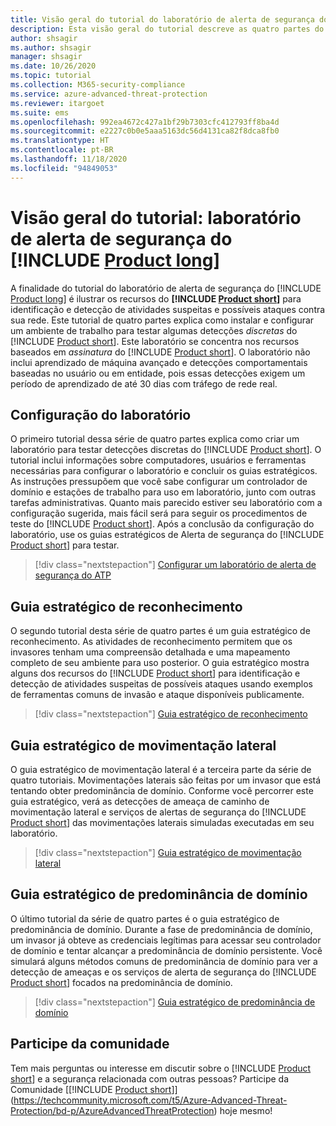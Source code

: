 ```yaml
---
title: Visão geral do tutorial do laboratório de alerta de segurança do Microsoft Defender para Identidade
description: Esta visão geral do tutorial descreve as quatro partes do laboratório de alerta de segurança do Microsoft Defender para Identidade para simular ameaças que serão detectadas por esse serviço.
author: shsagir
ms.author: shsagir
manager: shsagir
ms.date: 10/26/2020
ms.topic: tutorial
ms.collection: M365-security-compliance
ms.service: azure-advanced-threat-protection
ms.reviewer: itargoet
ms.suite: ems
ms.openlocfilehash: 992ea4672c427a1bf29b7303cfc412793ff8ba4d
ms.sourcegitcommit: e2227c0b0e5aaa5163dc56d4131ca82f8dca8fb0
ms.translationtype: HT
ms.contentlocale: pt-BR
ms.lasthandoff: 11/18/2020
ms.locfileid: "94849053"
---
```

# <a name="tutorial-overview-product-long-security-alert-lab"></a>Visão geral do tutorial: laboratório de alerta de segurança do [!INCLUDE [Product long](includes/product-long.md)]

A finalidade do tutorial do laboratório de alerta de segurança do [!INCLUDE [Product long](includes/product-long.md)] é ilustrar os recursos do **[!INCLUDE [Product short](includes/product-short.md)]** para identificação e detecção de atividades suspeitas e possíveis ataques contra sua rede. Este tutorial de quatro partes explica como instalar e configurar um ambiente de trabalho para testar algumas detecções *discretas* do [!INCLUDE [Product short](includes/product-short.md)]. Este laboratório se concentra nos recursos baseados em *assinatura* do [!INCLUDE [Product short](includes/product-short.md)]. O laboratório não inclui aprendizado de máquina avançado e detecções comportamentais baseadas no usuário ou em entidade, pois essas detecções exigem um período de aprendizado de até 30 dias com tráfego de rede real.

## <a name="lab-setup"></a>Configuração do laboratório

O primeiro tutorial dessa série de quatro partes explica como criar um laboratório para testar detecções discretas do [!INCLUDE [Product short](includes/product-short.md)]. O tutorial inclui informações sobre computadores, usuários e ferramentas necessárias para configurar o laboratório e concluir os guias estratégicos. As instruções pressupõem que você sabe configurar um controlador de domínio e estações de trabalho para uso em laboratório, junto com outras tarefas administrativas. Quanto mais parecido estiver seu laboratório com a configuração sugerida, mais fácil será para seguir os procedimentos de teste do [!INCLUDE [Product short](includes/product-short.md)]. Após a conclusão da configuração do laboratório, use os guias estratégicos de Alerta de segurança do [!INCLUDE [Product short](includes/product-short.md)] para testar.

> [!div class="nextstepaction"]
> [Configurar um laboratório de alerta de segurança do ATP](playbook-setup-lab.md)

## <a name="reconnaissance-playbook"></a>Guia estratégico de reconhecimento

O segundo tutorial desta série de quatro partes é um guia estratégico de reconhecimento. As atividades de reconhecimento permitem que os invasores tenham uma compreensão detalhada e uma mapeamento completo de seu ambiente para uso posterior. O guia estratégico mostra alguns dos recursos do [!INCLUDE [Product short](includes/product-short.md)] para identificação e detecção de atividades suspeitas de possíveis ataques usando exemplos de ferramentas comuns de invasão e ataque disponíveis publicamente.

> [!div class="nextstepaction"]
> [Guia estratégico de reconhecimento](playbook-reconnaissance.md)

## <a name="lateral-movement-playbook"></a>Guia estratégico de movimentação lateral

O guia estratégico de movimentação lateral é a terceira parte da série de quatro tutoriais. Movimentações laterais são feitas por um invasor que está tentando obter predominância de domínio. Conforme você percorrer este guia estratégico, verá as detecções de ameaça de caminho de movimentação lateral e serviços de alertas de segurança do [!INCLUDE [Product short](includes/product-short.md)] das movimentações laterais simuladas executadas em seu laboratório.  

> [!div class="nextstepaction"]
> [Guia estratégico de movimentação lateral](playbook-lateral-movement.md)

## <a name="domain-dominance-playbook"></a>Guia estratégico de predominância de domínio

O último tutorial da série de quatro partes é o guia estratégico de predominância de domínio. Durante a fase de predominância de domínio, um invasor já obteve as credenciais legítimas para acessar seu controlador de domínio e tentar alcançar a predominância de domínio persistente. Você simulará alguns métodos comuns de predominância de domínio para ver a detecção de ameaças e os serviços de alerta de segurança do [!INCLUDE [Product short](includes/product-short.md)] focados na predominância de domínio.

> [!div class="nextstepaction"]
> [Guia estratégico de predominância de domínio](playbook-domain-dominance.md)


## <a name="join-the-community"></a>Participe da comunidade

Tem mais perguntas ou interesse em discutir sobre o [!INCLUDE [Product short](includes/product-short.md)] e a segurança relacionada com outras pessoas? Participe da Comunidade [[!INCLUDE [Product short](includes/product-short.md)]](https://techcommunity.microsoft.com/t5/Azure-Advanced-Threat-Protection/bd-p/AzureAdvancedThreatProtection) hoje mesmo!
